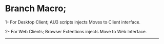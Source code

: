 # Branch Macro; 
1- For Desktop Client; AU3 scripts injects Moves to Client interface.

2- For Web Clients; Browser Extentions injects Move to Web Interface.

---------------------------------------------------------------------

